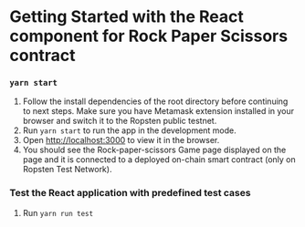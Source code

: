# Getting Started with the React component for Rock Paper Scissors contract

### `yarn start`

1. Follow the install dependencies of the root directory before continuing to next steps. Make sure you have Metamask extension installed in your browser and switch it to the Ropsten public testnet.  
2. Run `yarn start` to run the app in the development mode.  
3. Open [http://localhost:3000](http://localhost:3000) to view it in the browser.  
4. You should see the Rock-paper-scissors Game page displayed on the page and it is connected to a deployed on-chain smart contract (only on Ropsten Test Network).  

### Test the React application with predefined test cases

1. Run `yarn run test`